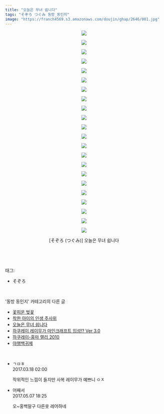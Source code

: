 ```yaml
---
title: "오늘은 무녀 쉽니다"
tags: "そぞろ つぐみ 동방_동인지"
image: "https://franch4569.s3.amazonaws.com/doujin/ghap/2646/001.jpg"
---
```

<div class="article">
<p style="text-align: center; clear: none; float: none;"><img src="{{ site.imgserver2 }}/ghap/2646/001.jpg"/></p>
<p style="text-align: center; clear: none; float: none;"><img src="{{ site.imgserver2 }}/ghap/2646/002.jpg"/></p>
<p style="text-align: center; clear: none; float: none;"><img src="{{ site.imgserver2 }}/ghap/2646/003.jpg"/></p>
<p style="text-align: center; clear: none; float: none;"><img src="{{ site.imgserver2 }}/ghap/2646/004.jpg"/></p>
<p style="text-align: center; clear: none; float: none;"><img src="{{ site.imgserver2 }}/ghap/2646/005.jpg"/></p>
<p style="text-align: center; clear: none; float: none;"><img src="{{ site.imgserver2 }}/ghap/2646/006.jpg"/></p>
<p style="text-align: center; clear: none; float: none;"><img src="{{ site.imgserver2 }}/ghap/2646/007.jpg"/></p>
<p style="text-align: center; clear: none; float: none;"><img src="{{ site.imgserver2 }}/ghap/2646/008.jpg"/></p>
<p style="text-align: center; clear: none; float: none;"><img src="{{ site.imgserver2 }}/ghap/2646/009.jpg"/></p>
<p style="text-align: center; clear: none; float: none;"><img src="{{ site.imgserver2 }}/ghap/2646/010.jpg"/></p>
<p style="text-align: center; clear: none; float: none;"><img src="{{ site.imgserver2 }}/ghap/2646/011.jpg"/></p>
<p style="text-align: center; clear: none; float: none;"><img src="{{ site.imgserver2 }}/ghap/2646/012.jpg"/></p>
<p style="text-align: center; clear: none; float: none;"><img src="{{ site.imgserver2 }}/ghap/2646/013.jpg"/></p>
<p style="text-align: center; clear: none; float: none;"><img src="{{ site.imgserver2 }}/ghap/2646/014.jpg"/></p>
<p style="text-align: center; clear: none; float: none;"><img src="{{ site.imgserver2 }}/ghap/2646/015.jpg"/></p>
<p style="text-align: center; clear: none; float: none;"><img src="{{ site.imgserver2 }}/ghap/2646/016.jpg"/></p>
<p style="text-align: center; clear: none; float: none;"><img src="{{ site.imgserver2 }}/ghap/2646/017.jpg"/></p>
<p style="text-align: center; clear: none; float: none;"><img src="{{ site.imgserver2 }}/ghap/2646/018.jpg"/></p>
<p style="text-align: center; clear: none; float: none;"><img src="{{ site.imgserver2 }}/ghap/2646/019.jpg"/></p>
<p style="text-align: center; clear: none; float: none;"><img src="{{ site.imgserver2 }}/ghap/2646/020.jpg"/></p>
<p style="text-align: center; clear: none; float: none;"><img src="{{ site.imgserver2 }}/ghap/2646/021.jpg"/></p>
<p style="text-align: center; clear: none; float: none;"><img src="{{ site.imgserver2 }}/ghap/2646/022.jpg"/></p>
<p style="text-align: center; clear: none; float: none;">[そぞろ (つぐみ)] 오늘은 무녀 쉽니다</p>
<p><br/></p>
</div><br/>
<div class="tagTrail">
<p>태그: </p>
<ul>
<li>そぞろ</li>
</ul>
</div><br/>
<div class="another">
<p>'동방 동인지' 카테고리의 다른 글</p>
<ul>
<li><a href="/ghap_2650">꽃피운 벚꽃</a></li>
<li><a href="/ghap_2649">착한 아이의 인생 주사위</a></li>
<li><a href="/ghap_2646">오늘은 무녀 쉽니다</a></li>
<li><a href="/ghap_2645">하쿠레이 레이무가 마인크래프트 입성!? Ver 3.0</a></li>
<li><a href="/ghap_2643">하쿠레이-홍마 랠리 2010</a></li>
<li><a href="/ghap_2642">야행백귀제</a></li>
</ul>
</div><br/>
<div class="cb_module cb_fluid">
<div class="cb_wrt cb_profile">
<div class="comment">
<ul>
<li class="cb_thumb_off" id="comment14942168">
<div class="cb_comment_area">
<div class="cb_info_area">
<div class="cb_section">
<span class="cb_nick_name">ㄱㅁㅎ</span>
</div>
<div class="cb_section">
<span class="cb_date">2017.03.18 02:00 </span>
</div>
</div>
<div class="cb_dsc_comment">
<p class="cb_dsc">
											작위적인 느낌이 들지만 사복 레이무가 예쁘니 ㅇㅈ
										</p>
</div>
</div></li>
<li class="cb_thumb_off" id="comment14983040">
<div class="cb_comment_area">
<div class="cb_info_area">
<div class="cb_section">
<span class="cb_nick_name">어째서</span>
</div>
<div class="cb_section">
<span class="cb_date">2017.05.07 18:25 </span>
</div>
</div>
<div class="cb_dsc_comment">
<p class="cb_dsc">
											오~홍백말구 다른옷 레어하네
										</p>
</div>
</div></li>
</ul>
</div>
</div><!-- commentList close -->
</div><br/>
